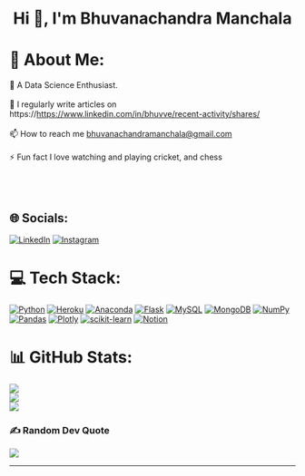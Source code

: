 <h1 align="center">Hi 👋, I'm Bhuvanachandra Manchala</h1>  

# 💫 About Me:
🔭 A Data Science Enthusiast.<br><br>📝 I regularly write articles on<br>https://https://www.linkedin.com/in/bhuvve/recent-activity/shares/<br><br>📫 How to reach me bhuvanachandramanchala@gmail.com<br><br>⚡ Fun fact I love watching and playing cricket, and chess<br><br><br><br>

## 🌐 Socials:
[![LinkedIn](https://img.shields.io/badge/LinkedIn-%230077B5.svg?logo=linkedin&logoColor=white)](https://www.linkedin.com/in/bhuvve/) [![Instagram](https://img.shields.io/badge/Instagram-%23E4405F.svg?logo=Instagram&logoColor=white)](https://www.instagram.com/bhuvi_bhuvvi/)  


# 💻 Tech Stack:
[![Python](https://img.shields.io/badge/python-3670A0?style=for-the-badge&logo=python&logoColor=ffdd54)](https://www.python.org/doc/)   [![Heroku](https://img.shields.io/badge/heroku-%23430098.svg?style=for-the-badge&logo=heroku&logoColor=white)](https://devcenter.heroku.com/) [![Anaconda](https://img.shields.io/badge/Anaconda-%2344A833.svg?style=for-the-badge&logo=anaconda&logoColor=white)](https://www.anaconda.com/products/distribution) [![Flask](https://img.shields.io/badge/flask-%23000.svg?style=for-the-badge&logo=flask&logoColor=white)](https://flask.palletsprojects.com/en/2.2.x/) [![MySQL](https://img.shields.io/badge/mysql-%2300f.svg?style=for-the-badge&logo=mysql&logoColor=white)](https://dev.mysql.com/doc/) [![MongoDB](https://img.shields.io/badge/MongoDB-%234ea94b.svg?style=for-the-badge&logo=mongodb&logoColor=white)](https://www.mongodb.com/docs/)   [![NumPy](https://img.shields.io/badge/numpy-%23013243.svg?style=for-the-badge&logo=numpy&logoColor=white)](https://pypi.org/project/numpy/) [![Pandas](https://img.shields.io/badge/pandas-%23150458.svg?style=for-the-badge&logo=pandas&logoColor=white)](https://pypi.org/project/pandas/) [![Plotly](https://img.shields.io/badge/Plotly-%233F4F75.svg?style=for-the-badge&logo=plotly&logoColor=white)](https://pypi.org/project/plotly/) [![scikit-learn](https://img.shields.io/badge/scikit--learn-%23F7931E.svg?style=for-the-badge&logo=scikit-learn&logoColor=white)](https://pypi.org/project/scikit-learn/) [![Notion](https://img.shields.io/badge/Notion-%23000000.svg?style=for-the-badge&logo=notion&logoColor=white)](https://www.notion.so/)


# 📊 GitHub Stats:
![](https://github-readme-stats.vercel.app/api?username=bhuvve&theme=chartreuse-dark&hide_border=false&include_all_commits=false&count_private=false)<br/>
![](https://github-readme-streak-stats.herokuapp.com/?user=bhuvve&theme=chartreuse-dark&hide_border=false)<br/>
![](https://github-readme-stats.vercel.app/api/top-langs/?username=bhuvve&theme=chartreuse-dark&hide_border=false&include_all_commits=false&count_private=false&layout=compact)


### ✍️ Random Dev Quote
![](https://quotes-github-readme.vercel.app/api?type=horizontal&theme=radical)

---
